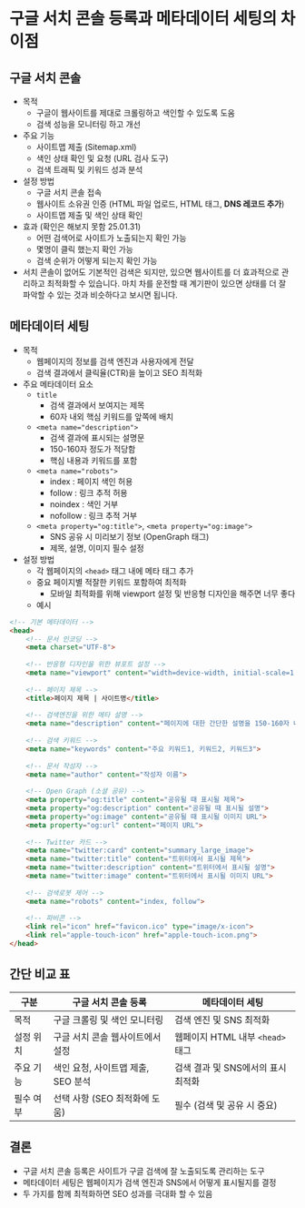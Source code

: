 
# 구글 서치 콘솔 등록과 메타데이터 세팅의 차이점

## 구글 서치 콘솔
- 목적
  - 구글이 웹사이트를 제대로 크롤링하고 색인할 수 있도록 도움
  - 검색 성능을 모니터링 하고 개선
- 주요 기능
  - 사이트맵 제출 (Sitemap.xml)
  - 색인 상태 확인 및 요청 (URL 검사 도구)
  - 검색 트래픽 및 키워드 성과 분석
- 설정 방법
  - 구글 서치 콘솔 접속
  - 웹사이트 소유권 인증 (HTML 파일 업로드, HTML 태그, **DNS 레코드 추가**)
  - 사이트맵 제출 및 색인 상태 확인
- 효과 (확인은 해보지 못함 25.01.31)
  - 어떤 검색어로 사이트가 노출되는지 확인 가능
  - 몇명이 클릭 했는지 확인 가능
  - 검색 순위가 어떻게 되는지 확인 가능
- 서치 콘솔이 없어도 기본적인 검색은 되지만, 있으면 웹사이트를 더 효과적으로 관리하고 최적화할 수 있습니다. 마치 차를 운전할 때 계기판이 있으면 상태를 더 잘 파악할 수 있는 것과 비슷하다고 보시면 됩니다.

## 메타데이터 세팅
- 목적
  - 웹페이지의 정보를 검색 엔진과 사용자에게 전달
  - 검색 결과에서 클릭율(CTR)을 높이고 SEO 최적화
- 주요 메타데이터 요소
  - `title`
    - 검색 결과에서 보여지는 제목
    - 60자 내외 핵심 키워드를 앞쪽에 배치
  - `<meta name="description">`
    - 검색 결과에 표시되는 설명문
    - 150-160자 정도가 적당함
    - 핵심 내용과 키워드를 포함
  - `<meta name="robots">`
    - index : 페이지 색인 허용
    - follow : 링크 추적 허용
    - noindex : 색인 거부
    - nofollow : 링크 추적 거부
  - `<meta property="og:title">`, `<meta property="og:image">`
    - SNS 공유 시 미리보기 정보 (OpenGraph 태그)
    - 제목, 설명, 이미지 필수 설정
- 설정 방법
  - 각 웹페이지의 `<head>` 태그 내에 메타 태그 추가
  - 중요 페이지별 적잘한 키워드 포함하여 최적화
    - 모바일 최적화를 위해 viewport 설정 및 반응형 디자인을 해주면 너무 좋다
  - 예시
```html
<!-- 기본 메타데이터 -->
<head>
    <!-- 문서 인코딩 -->
    <meta charset="UTF-8">
    
    <!-- 반응형 디자인을 위한 뷰포트 설정 -->
    <meta name="viewport" content="width=device-width, initial-scale=1.0">
    
    <!-- 페이지 제목 -->
    <title>페이지 제목 | 사이트명</title>
    
    <!-- 검색엔진을 위한 메타 설명 -->
    <meta name="description" content="페이지에 대한 간단한 설명을 150-160자 내외로 작성">
    
    <!-- 검색 키워드 -->
    <meta name="keywords" content="주요 키워드1, 키워드2, 키워드3">
    
    <!-- 문서 작성자 -->
    <meta name="author" content="작성자 이름">
    
    <!-- Open Graph (소셜 공유) -->
    <meta property="og:title" content="공유될 때 표시될 제목">
    <meta property="og:description" content="공유될 때 표시될 설명">
    <meta property="og:image" content="공유될 때 표시될 이미지 URL">
    <meta property="og:url" content="페이지 URL">
    
    <!-- Twitter 카드 -->
    <meta name="twitter:card" content="summary_large_image">
    <meta name="twitter:title" content="트위터에서 표시될 제목">
    <meta name="twitter:description" content="트위터에서 표시될 설명">
    <meta name="twitter:image" content="트위터에서 표시될 이미지 URL">
    
    <!-- 검색로봇 제어 -->
    <meta name="robots" content="index, follow">
    
    <!-- 파비콘 -->
    <link rel="icon" href="favicon.ico" type="image/x-icon">
    <link rel="apple-touch-icon" href="apple-touch-icon.png">
</head>
```
## 간단 비교 표

| 구분    | 구글 서치 콘솔 등록            | 메타데이터 세팅                 |
|-------|------------------------|--------------------------|
| 목적    | 구글 크롤링 및 색인 모니터링       | 검색 엔진 및 SNS 최적화          |
| 설정 위치 | 구글 서치 콘솔 웹사이트에서 설정     | 웹페이지 HTML 내부 `<head>` 태그 |
| 주요 기능 | 색인 요청, 사이트맵 제출, SEO 분석 | 검색 결과 및 SNS에서의 표시 최적화    |
| 필수 여부 | 선택 사항 (SEO 최적화에 도움)    | 필수 (검색 및 공유 시 중요)        |

## 결론
- 구글 서치 콘솔 등록은 사이트가 구글 검색에 잘 노출되도록 관리하는 도구
- 메타데이터 세팅은 웹페이지가 검색 엔진과 SNS에서 어떻게 표시될지를 결정
- 두 가지를 함께 최적화하면 SEO 성과를 극대화 할 수 있음
